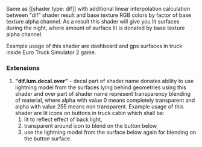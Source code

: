Same as [[shader type: dif]] with additional linear interpolation calculation between "dif" shader result and base texture RGB colors by factor of base texture alpha channel. As a result this shader will give you lit surfaces during the night, where amount of surface lit is donated by base texture alpha channel.

Example usage of this shader are dashboard and gps surfaces in truck inside Euro Truck Simulator 2 game.

### Extensions

1. **"dif.lum.decal.over"** -  decal part of shader name donates ability to use lightning model from the surfaces lying behind geometries using this shader and over part of shader name represent transparency blending of material, where alpha with value 0 means completely transparent and alpha with value 255 means non transparent. Example usage of this shader are lit icons on buttons in truck cabin which shall be: 
   1. lit to reflect effect of back light,
   2. transparent around icon to blend on the button below,
   3. use the lightning model from the surface below again for blending on the button surface.